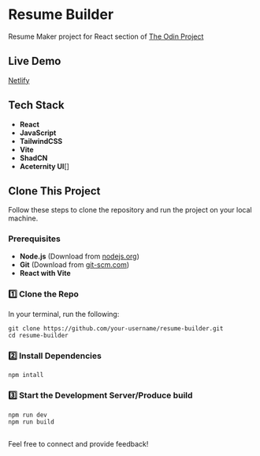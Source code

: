 # Resume Builder

Resume Maker project for React section of [The Odin Project](https://www.theodinproject.com/)

## Live Demo

[Netlify](https://satyamkr02-resume-builder.netlify.app/)

## Tech Stack

- **React**
- **JavaScript**
- **TailwindCSS**
- **Vite**
- **ShadCN**
- **Aceternity UI**[]



##  Clone This Project

Follow these steps to clone the repository and run the project on your local machine.

### **Prerequisites**

- **Node.js** (Download from [nodejs.org](https://nodejs.org/))
- **Git** (Download from [git-scm.com](https://git-scm.com/))
- **React with Vite**

### **1️⃣ Clone the Repo**
In your terminal, run the following: 

```
git clone https://github.com/your-username/resume-builder.git
cd resume-builder
```

### 2️⃣ Install Dependencies

```
npm intall
```

### 3️⃣ Start the Development Server/Produce build

```
npm run dev
npm run build
```

##

Feel free to connect and provide feedback!